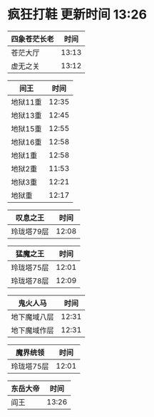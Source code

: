 # 疯狂打鞋 更新时间 13:26

| 四象苍茫长老   | 时间    |
|--------|-------|
| 苍茫大厅 | 13:13 |
| 虚无之关 | 13:12 |

| 间王   | 时间    |
|--------|-------|
| 地狱11重 | 12:35 |
| 地狱13重 | 12:45 |
| 地狱15重 | 12:55 |
| 地狱16重 | 12:58 |
| 地狱1重 | 12:58 |
| 地狱2重 | 11:53 |
| 地狱3重 | 12:21 |
| 地狱重 | 12:17 |

| 叹息之王   | 时间    |
|--------|-------|
| 玲珑塔79层 | 12:08 |

| 猛魔之王   | 时间    |
|--------|-------|
| 玲珑塔75层 | 12:01 |
| 玲珑塔78层 | 12:09 |

| 鬼火人马   | 时间    |
|--------|-------|
| 地下魔域八层 | 12:31 |
| 地下魔域作层 | 12:31 |

| 魔界统领   | 时间    |
|--------|-------|
| 玲珑塔75层 | 12:01 |

| 东岳大帝   | 时间    |
|--------|-------|
| 阎王 | 13:26 |